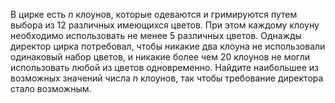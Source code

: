 В цирке есть $n$ клоунов, которые одеваются и гримируются путем выбора из 12 различных имеющихся цветов. При этом каждому клоуну 
необходимо использовать не менее 5 различных цветов. Однажды директор цирка потребовал, чтобы никакие два клоуна не использовали одинаковый набор 
цветов, и никакие более чем 20 клоунов не могли использовать любой из цветов одновременно. Найдите наибольшее из возможных значений числа $n$ 
клоунов, так чтобы требование директора стало возможным.